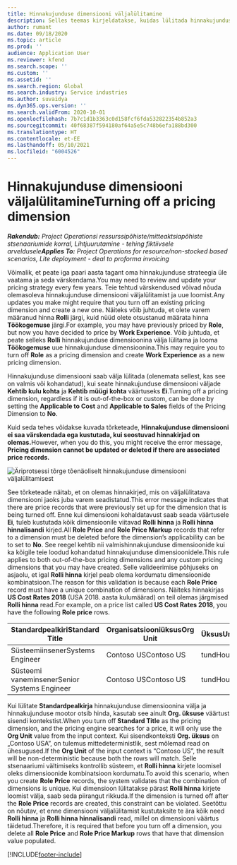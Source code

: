 ```yaml
---
title: Hinnakujunduse dimensiooni väljalülitamine
description: Selles teemas kirjeldatakse, kuidas lülitada hinnakujunduse dimensioone välja.
author: rumant
ms.date: 09/18/2020
ms.topic: article
ms.prod: ''
audience: Application User
ms.reviewer: kfend
ms.search.scope: ''
ms.custom: ''
ms.assetid: ''
ms.search.region: Global
ms.search.industry: Service industries
ms.author: suvaidya
ms.dyn365.ops.version: ''
ms.search.validFrom: 2020-10-01
ms.openlocfilehash: 7b7c1d1b3363c0d158fcf6fda532822354b852a3
ms.sourcegitcommit: 40f68387f594180af64a5e5c748b6efa188bd300
ms.translationtype: HT
ms.contentlocale: et-EE
ms.lasthandoff: 05/10/2021
ms.locfileid: "6004526"
---
```

# <a name="turning-off-a-pricing-dimension"></a><span data-ttu-id="32661-103">Hinnakujunduse dimensiooni väljalülitamine</span><span class="sxs-lookup"><span data-stu-id="32661-103">Turning off a pricing dimension</span></span>

<span data-ttu-id="32661-104">_**Rakendub:** Project Operationsi ressurssipõhiste/mitteaktsiapõhiste stsenaariumide korral,  Lihtjuurutamine - tehing fiktiivsele arveldusele_</span><span class="sxs-lookup"><span data-stu-id="32661-104">_**Applies To:** Project Operations for resource/non-stocked based scenarios, Lite deployment - deal to proforma invoicing_</span></span>

<span data-ttu-id="32661-105">Võimalik, et peate iga paari aasta tagant oma hinnakujunduse strateegia üle vaatama ja seda värskendama.</span><span class="sxs-lookup"><span data-stu-id="32661-105">You may need to review and update your pricing strategy every few years.</span></span> <span data-ttu-id="32661-106">Teie tehtud värskendused võivad nõuda olemasoleva hinnakujunduse dimensiooni väljalülitamist ja uue loomist.</span><span class="sxs-lookup"><span data-stu-id="32661-106">Any updates you make might require that you turn off an existing pricing dimension and create a new one.</span></span> <span data-ttu-id="32661-107">Näiteks võib juhtuda, et olete varem määranud hinna **Rolli** järgi, kuid nüüd olete otsustanud määrata hinna **Töökogemuse** järgi.</span><span class="sxs-lookup"><span data-stu-id="32661-107">For example, you may have previously priced by **Role**, but now you have decided to price by **Work Experience**.</span></span> <span data-ttu-id="32661-108">Võib juhtuda, et peate selleks **Rolli** hinnakujunduse dimensioonina välja lülitama ja looma **Töökogemuse** uue hinnakujunduse dimensioonina.</span><span class="sxs-lookup"><span data-stu-id="32661-108">This may require you to turn off **Role** as a pricing dimension and create **Work Experience** as a new pricing dimension.</span></span> 

<span data-ttu-id="32661-109">Hinnakujunduse dimensiooni saab välja lülitada (olenemata sellest, kas see on valmis või kohandatud), kui seate hinnakujunduse dimensiooni väljade **Kehtib kulu kohta** ja **Kehtib müügi kohta** väärtuseks **Ei**.</span><span class="sxs-lookup"><span data-stu-id="32661-109">Turning off a pricing dimension, regardless if it is out-of-the-box or custom, can be done by setting the **Applicable to Cost** and **Applicable to Sales** fields of the Pricing Dimension to **No**.</span></span>

<span data-ttu-id="32661-110">Kuid seda tehes võidakse kuvada tõrketeade, **Hinnakujunduse dimensiooni ei saa värskendada ega kustutada, kui seostuvad hinnakirjad on olemas.**</span><span class="sxs-lookup"><span data-stu-id="32661-110">However, when you do this, you might receive the error message, **Pricing dimension cannot be updated or deleted if there are associated price records.**</span></span>

![Äriprotsessi tõrge tõenäoliselt hinnakujunduse dimensiooni väljalülitamisest](media/Business-Process-Error.png)

<span data-ttu-id="32661-112">See tõrketeade näitab, et on olemas hinnakirjed, mis on väljalülitatava dimensiooni jaoks juba varem seadistatud.</span><span class="sxs-lookup"><span data-stu-id="32661-112">This error message indicates that there are price records that were previously set up for the dimension that is being turned off.</span></span> <span data-ttu-id="32661-113">Enne kui dimensiooni kohaldatavust saab seada väärtusele **Ei**, tuleb kustutada kõik dimensioonile viitavad **Rolli hinna** ja **Rolli hinna hinnalisandi** kirjed.</span><span class="sxs-lookup"><span data-stu-id="32661-113">All **Role Price** and **Role Price Markup** records that refer to a dimension must be deleted before the dimension’s applicability can be to set to **No**.</span></span> <span data-ttu-id="32661-114">See reegel kehtib nii valmishinnakujunduse dimensioonide kui ka kõigile teie loodud kohandatud hinnakujunduse dimensioonidele.</span><span class="sxs-lookup"><span data-stu-id="32661-114">This rule applies to both out-of-the-box pricing dimensions and any custom pricing dimensions that you may have created.</span></span> <span data-ttu-id="32661-115">Selle valideerimise põhjuseks on asjaolu, et igal **Rolli hinna** kirjel peab olema kordumatu dimensioonide kombinatsioon.</span><span class="sxs-lookup"><span data-stu-id="32661-115">The reason for this validation is because each **Role Price** record must have a unique combination of dimensions.</span></span> <span data-ttu-id="32661-116">Näiteks hinnakirjas **US Cost Rates 2018** (USA 2018. aasta kulumäärad) on teil olemas järgmised **Rolli hinna** read.</span><span class="sxs-lookup"><span data-stu-id="32661-116">For example, on a price list called **US Cost Rates 2018**, you have the following **Role price** rows.</span></span> 

| <span data-ttu-id="32661-117">Standardpealkiri</span><span class="sxs-lookup"><span data-stu-id="32661-117">Standard Title</span></span>         | <span data-ttu-id="32661-118">Organisatsiooniüksus</span><span class="sxs-lookup"><span data-stu-id="32661-118">Org Unit</span></span>    |<span data-ttu-id="32661-119">Üksus</span><span class="sxs-lookup"><span data-stu-id="32661-119">Unit</span></span>   |<span data-ttu-id="32661-120">Hind</span><span class="sxs-lookup"><span data-stu-id="32661-120">Price</span></span>  |<span data-ttu-id="32661-121">Valuuta</span><span class="sxs-lookup"><span data-stu-id="32661-121">Currency</span></span>  |
| -----------------------|-------------|-------|-------|----------|
| <span data-ttu-id="32661-122">Süsteemiinsener</span><span class="sxs-lookup"><span data-stu-id="32661-122">Systems Engineer</span></span>|<span data-ttu-id="32661-123">Contoso US</span><span class="sxs-lookup"><span data-stu-id="32661-123">Contoso US</span></span>|<span data-ttu-id="32661-124">tund</span><span class="sxs-lookup"><span data-stu-id="32661-124">Hour</span></span>| <span data-ttu-id="32661-125">100</span><span class="sxs-lookup"><span data-stu-id="32661-125">100</span></span>|<span data-ttu-id="32661-126">USD</span><span class="sxs-lookup"><span data-stu-id="32661-126">USD</span></span>|
| <span data-ttu-id="32661-127">Süsteemi vaneminsener</span><span class="sxs-lookup"><span data-stu-id="32661-127">Senior Systems Engineer</span></span>|<span data-ttu-id="32661-128">Contoso US</span><span class="sxs-lookup"><span data-stu-id="32661-128">Contoso US</span></span>|<span data-ttu-id="32661-129">tund</span><span class="sxs-lookup"><span data-stu-id="32661-129">Hour</span></span>| <span data-ttu-id="32661-130">150</span><span class="sxs-lookup"><span data-stu-id="32661-130">150</span></span>| <span data-ttu-id="32661-131">USD</span><span class="sxs-lookup"><span data-stu-id="32661-131">USD</span></span>|


<span data-ttu-id="32661-132">Kui lülitate **Standardpealkirja** hinnakujunduse dimensioonina välja ja hinnakujunduse mootor otsib hinda, kasutab see ainult **Org. üksuse** väärtust sisendi kontekstist.</span><span class="sxs-lookup"><span data-stu-id="32661-132">When you turn off **Standard Title** as the pricing dimension, and the pricing engine searches for a price, it will only use the **Org Unit** value from the input context.</span></span> <span data-ttu-id="32661-133">Kui sisendkonteksti **Org. üksus** on „Contoso USA”, on tulemus mittedeterministlik, sest mõlemad read on ühesugused.</span><span class="sxs-lookup"><span data-stu-id="32661-133">If the **Org Unit** of the input context is “Contoso US”, the result will be non-deterministic because both the rows will match.</span></span> <span data-ttu-id="32661-134">Selle stsenaariumi vältimiseks kontrollib süsteem, et **Rolli hinna** kirjete loomisel oleks dimensioonide kombinatsioon kordumatu.</span><span class="sxs-lookup"><span data-stu-id="32661-134">To avoid this scenario, when you create **Role Price** records, the system validates that the combination of dimensions is unique.</span></span> <span data-ttu-id="32661-135">Kui dimensioon lülitatakse pärast **Rolli hinna** kirjete loomist välja, saab seda piirangut rikkuda.</span><span class="sxs-lookup"><span data-stu-id="32661-135">If the dimension is turned off after the **Role Price** records are created, this constraint can be violated.</span></span> <span data-ttu-id="32661-136">Seetõttu on nõutav, et enne dimensiooni väljalülitamist kustutaksite te ära kõik need **Rolli hinna** ja **Rolli hinna hinnalisandi** read, millel on dimensiooni väärtus täidetud.</span><span class="sxs-lookup"><span data-stu-id="32661-136">Therefore, it is required that before you turn off a dimension, you delete all **Role Price** and **Role Price Markup** rows that have that dimension value populated.</span></span>


[!INCLUDE[footer-include](../includes/footer-banner.md)]